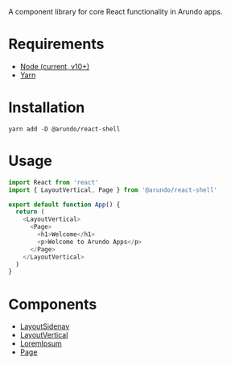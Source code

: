 A component library for core React functionality in Arundo apps.

# Requirements
- [Node (current, v10+)](https://nodejs.org/en/download/current/)
- [Yarn](https://yarnpkg.com/lang/en/docs/install/#mac-stable)

# Installation
```
yarn add -D @arundo/react-shell
```

# Usage
```js
import React from 'react'
import { LayoutVertical, Page } from '@arundo/react-shell'

export default function App() {
  return (
    <LayoutVertical>
      <Page>
        <h1>Welcome</h1>
        <p>Welcome to Arundo Apps</p>
      </Page>
    </LayoutVertical>
  )
}
```

# Components
- [LayoutSidenav](/docs/LayoutSidenav.md)
- [LayoutVertical](/docs/LayoutVertical.md)
- [LoremIpsum](/docs/LoremIpsum.md)
- [Page](/docs/Page.md)
